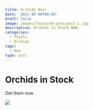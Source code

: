 ```yaml
---
title: Orchids Now!
date: '2021-06-08T00:09'
draft: false
image: images/featured-post/post-1.jpg
description: Orchids in Stock NOW
categories:
  - Plants
  - Orchids
tags:
  - New
type: post
---
```

# Orchids in Stock

Get them now

![](/\_static/app-assets/assets/IMG\_20200513\_0001.jpg)
